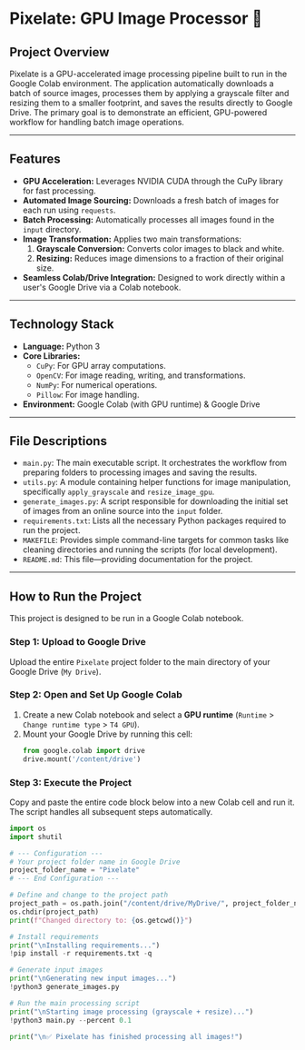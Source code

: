 # Pixelate: GPU Image Processor 🚀

## Project Overview

Pixelate is a GPU-accelerated image processing pipeline built to run in the Google Colab environment. The application automatically downloads a batch of source images, processes them by applying a grayscale filter and resizing them to a smaller footprint, and saves the results directly to Google Drive. The primary goal is to demonstrate an efficient, GPU-powered workflow for handling batch image operations.

---

## Features

* **GPU Acceleration:** Leverages NVIDIA CUDA through the CuPy library for fast processing.
* **Automated Image Sourcing:** Downloads a fresh batch of images for each run using `requests`.
* **Batch Processing:** Automatically processes all images found in the `input` directory.
* **Image Transformation:** Applies two main transformations:
    1.  **Grayscale Conversion:** Converts color images to black and white.
    2.  **Resizing:** Reduces image dimensions to a fraction of their original size.
* **Seamless Colab/Drive Integration:** Designed to work directly within a user's Google Drive via a Colab notebook.

---

## Technology Stack

* **Language:** Python 3
* **Core Libraries:**
    * `CuPy`: For GPU array computations.
    * `OpenCV`: For image reading, writing, and transformations.
    * `NumPy`: For numerical operations.
    * `Pillow`: For image handling.
* **Environment:** Google Colab (with GPU runtime) & Google Drive

---

## File Descriptions

* `main.py`: The main executable script. It orchestrates the workflow from preparing folders to processing images and saving the results.
* `utils.py`: A module containing helper functions for image manipulation, specifically `apply_grayscale` and `resize_image_gpu`.
* `generate_images.py`: A script responsible for downloading the initial set of images from an online source into the `input` folder.
* `requirements.txt`: Lists all the necessary Python packages required to run the project.
* `MAKEFILE`: Provides simple command-line targets for common tasks like cleaning directories and running the scripts (for local development).
* `README.md`: This file—providing documentation for the project.

---

## How to Run the Project

This project is designed to be run in a Google Colab notebook.

### Step 1: Upload to Google Drive

Upload the entire `Pixelate` project folder to the main directory of your Google Drive (`My Drive`).

### Step 2: Open and Set Up Google Colab

1.  Create a new Colab notebook and select a **GPU runtime** (`Runtime` > `Change runtime type` > `T4 GPU`).
2.  Mount your Google Drive by running this cell:
    ```python
    from google.colab import drive
    drive.mount('/content/drive')
    ```

### Step 3: Execute the Project

Copy and paste the entire code block below into a new Colab cell and run it. The script handles all subsequent steps automatically.

```python
import os
import shutil

# --- Configuration ---
# Your project folder name in Google Drive
project_folder_name = "Pixelate"
# --- End Configuration ---

# Define and change to the project path
project_path = os.path.join("/content/drive/MyDrive/", project_folder_name)
os.chdir(project_path)
print(f"Changed directory to: {os.getcwd()}")

# Install requirements
print("\nInstalling requirements...")
!pip install -r requirements.txt -q

# Generate input images
print("\nGenerating new input images...")
!python3 generate_images.py

# Run the main processing script
print("\nStarting image processing (grayscale + resize)...")
!python3 main.py --percent 0.1

print("\n✅ Pixelate has finished processing all images!")
